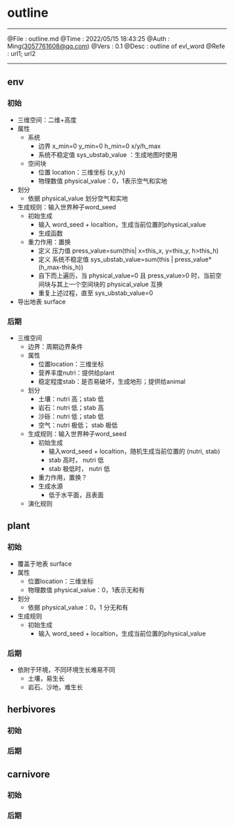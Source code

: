 # outline

--------

@File    :   outline.md
@Time    :   2022/05/15 18:43:25
@Auth    :   Ming(<3057761608@qq.com>)
@Vers    :   0.1
@Desc    :   outline of evl_word
@Refe    :   url1; url2

--------

## env

### 初始

- 三维空间：二维+高度
- 属性
  - 系统
    - 边界 x_min=0 y_min=0 h_min=0 x/y/h_max 
    - 系统不稳定值 sys_ubstab_value ：生成地图时使用
  - 空间块
    - 位置 location：三维坐标 (x,y,h)
    - 物理数值 physical_value：0，1表示空气和实地
- 划分
  - 依据 physical_value 划分空气和实地
- 生成规则：输入世界种子word_seed
  - 初始生成
    - 输入 word_seed + localtion，生成当前位置的physical_value
    - 生成函数
  - 重力作用：置换
    - 定义 压力值 press_value=sum(this| x=this_x, y=this_y, h>this_h)
    - 定义 系统不稳定值 sys_ubstab_value=sum(this | press_value*(h_max-this_h)) 
    - 自下而上遍历，当 physical_value=0 且 press_value>0 时，当前空间块与其上一个空间块的 physical_value 互换
    - 重复上述过程，直至 sys_ubstab_value=0
- 导出地表 surface

### 后期

- 三维空间
  - 边界：周期边界条件
  - 属性
    - 位置location：三维坐标
    - 营养丰度nutri：提供给plant
    - 稳定程度stab：是否易破坏，生成地形；提供给animal
  - 划分
    - 土壤：nutri 高；stab 低
    - 岩石：nutri 低；stab 高
    - 沙砾：nutri 低；stab 低
    - 空气：nutri 极低； stab 极低
  - 生成规则：输入世界种子word_seed
    - 初始生成
      - 输入word_seed + localtion，随机生成当前位置的 (nutri, stab)
      - stab 高时， nutri 低
      - stab 极低时， nutri 低
    - 重力作用，置换？
    - 生成水源
      - 低于水平面，且表面
  - 演化规则

## plant

### 初始

- 覆盖于地表 surface
- 属性
  - 位置location：三维坐标
  - 物理数值 physical_value：0，1表示无和有
- 划分
  - 依据 physical_value：0，1 分无和有
- 生成规则
  - 初始生成
    - 输入 word_seed + localtion，生成当前位置的physical_value

### 后期

- 依附于环境，不同环境生长难易不同
  - 土壤，易生长
  - 岩石、沙地，难生长

## herbivores

### 初始

### 后期

## carnivore

### 初始

### 后期